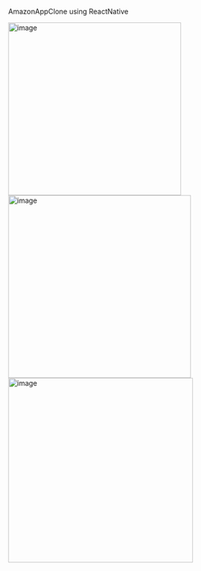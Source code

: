 AmazonAppClone using ReactNative

<img width="349" alt="image" src="https://github.com/ychandiniml/AmazonAppClone/assets/104729699/fa89320c-9aae-4d40-a9bd-42807201547e">


<img width="369" alt="image" src="https://github.com/ychandiniml/AmazonAppClone/assets/104729699/510f6d7c-2183-4aac-b6fb-2125f63539c6">


<img width="373" alt="image" src="https://github.com/ychandiniml/AmazonAppClone/assets/104729699/307c17b9-c035-4034-9add-390e3aa597e8">

